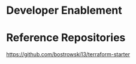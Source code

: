 # Developer Enablement

# Reference Repositories

https://github.com/bostrowski13/terraform-starter

